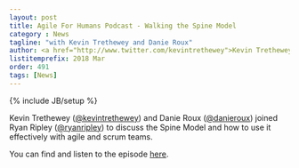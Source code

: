 ```yaml
---
layout: post
title: Agile For Humans Podcast - Walking the Spine Model
category : News
tagline: "with Kevin Trethewey and Danie Roux"
author: <a href="http://www.twitter.com/kevintrethewey">Kevin Trethewey</a>
listitemprefix: 2018 Mar
order: 491
tags: [News]
---
```

{% include JB/setup %}

Kevin Trethewey (<a href="http://www.twitter.com/kevintrethewey">@kevintrethewey</a>) and Danie Roux (<a href="http://www.twitter.com/danieroux">@danieroux</a>) joined Ryan Ripley (<a href="http://www.twitter.com/ryanripley">@ryanripley</a>) to discuss the Spine Model and how to use it effectively with agile and scrum teams.

You can find and listen to the episode [here](https://ryanripley.com/afh-090-walking-the-spine-model/).
